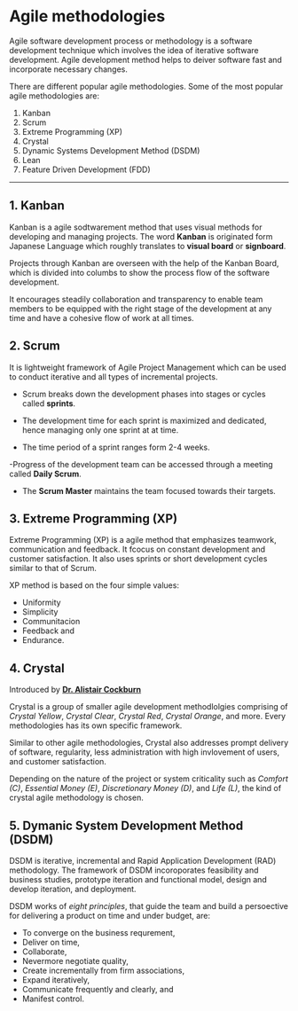 # **Agile methodologies**

Agile software development process or methodology is a software development technique which involves the idea of iterative software development.
Agile development method helps to deiver software fast and incorporate necessary changes.

There are different popular agile methodologies. Some of the most popular agile methodologies are:

1. Kanban
2. Scrum
3. Extreme Programming (XP)
4. Crystal
5. Dynamic Systems Development Method (DSDM)
6. Lean
7. Feature Driven Development (FDD)

---

## **1. Kanban**

Kanban is a agile sodtwarement method that uses visual methods for developing and managing projects. The word **Kanban**  is originated form Japanese Language which roughly translates to **visual board** or **signboard**.

Projects through Kanban are overseen with the help of the Kanban Board, which is divided into columbs to show the process flow of the software development.

It encourages steadily collaboration and transparency to enable team members to be equipped with the right stage of the development at any time and have a cohesive flow of work at all times.

## **2. Scrum**

It is lightweight framework of Agile Project Management which can be used to conduct iterative and all types of incremental projects.

- Scrum breaks down the development phases into stages or cycles called **sprints**.

- The development time for each sprint is maximized and dedicated, hence managing only one sprint at at time.

- The time period of a sprint ranges form 2-4 weeks.

-Progress of the development team can be accessed through a meeting called **Daily Scrum**.

- The **Scrum Master** maintains the team focused towards their targets.

## **3. Extreme Programming (XP)**

Extreme Programming (XP) is a agile method that emphasizes teamwork, communication and feedback. It fcocus on constant development and customer satisfaction. It also uses sprints or short development cycles similar to that of Scrum.

XP method is based on the four simple values:

- Uniformity
- Simplicity
- Communitacion
- Feedback and
- Endurance.

## **4. Crystal**

Introduced by [**Dr. Alistair Cockburn**](https://alistair.cockburn.us)

Crystal is a group of smaller agile development methodlolgies comprising of *Crystal Yellow*, *Crystal Clear*, *Crystal Red*, *Crystal Orange*, and more. Every methodologies has its own specific framework.

Similar to other agile methodologies, Crystal also addresses prompt delivery of software, regularity, less administration with high invlovement of users, and customer satisfaction.

Depending on the nature of the project or system criticality such as *Comfort (C)*, *Essential Money (E)*, *Discretionary Money (D)*, and *Life (L)*, the kind of crystal agile methodology is chosen.

## **5. Dymanic System Development Method (DSDM)**

DSDM is iterative, incremental and Rapid Application Development (RAD) methodology. The framework of DSDM incoroporates feasibility and business studies, prototype iteration and functional model, design and develop iteration, and deployment.

DSDM works of *eight principles*, that guide the team and build a persoective for delivering a product on time and under budget, are:

- To converge on the business requrement,
- Deliver on time,
- Collaborate,
- Nevermore negotiate quality,
- Create incrementally from firm associations,
- Expand iteratively,
- Communicate frequently and clearly, and
- Manifest control.
